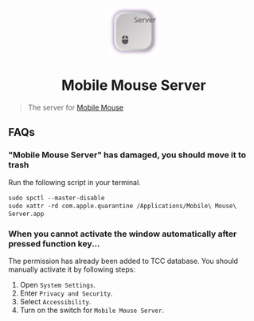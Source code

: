 <p align="center">
<a href="./src/icons/icon.svg">
<img src="./src/icons/icon.svg" width="100" height="100" alt="icon">
</a>
<h1 align="center">Mobile Mouse Server</h1>
</p>

> The server for [Mobile Mouse](https://github.com/iewnfod/MobileMouse)

## FAQs
### "Mobile Mouse Server" has damaged, you should move it to trash
Run the following script in your terminal.
```shell
sudo spctl --master-disable
sudo xattr -rd com.apple.quarantine /Applications/Mobile\ Mouse\ Server.app
```

### When you cannot activate the window automatically after pressed function key...
The permission has already been added to TCC database.
You should manually activate it by following steps:
1. Open `System Settings`.
2. Enter `Privacy and Security`.
3. Select `Accessibility`.
4. Turn on the switch for `Mobile Mouse Server`.

